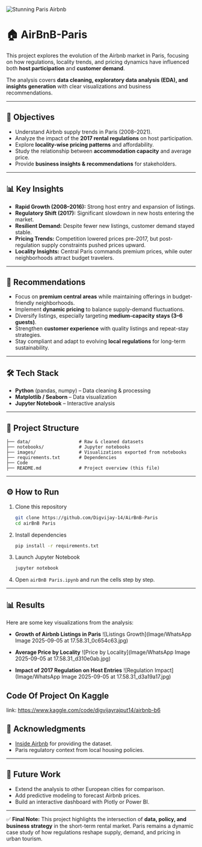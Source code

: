 ![Stunning Paris Airbnb](https://tse2.mm.bing.net/th/id/OIP.61vW-v0Z-YbsFn7zaq4WNQHaE8?pid=Api&P=0&h=180)

# 🏠 AirBnB-Paris 

This project explores the evolution of the Airbnb market in Paris, focusing on how regulations, locality trends, and pricing dynamics have influenced both **host participation** and **customer demand**.

The analysis covers **data cleaning, exploratory data analysis (EDA), and insights generation** with clear visualizations and business recommendations.

---

## 📌 Objectives

* Understand Airbnb supply trends in Paris (2008–2021).
* Analyze the impact of the **2017 rental regulations** on host participation.
* Explore **locality-wise pricing patterns** and affordability.
* Study the relationship between **accommodation capacity** and average price.
* Provide **business insights & recommendations** for stakeholders.

---

## 📊 Key Insights

* **Rapid Growth (2008–2016):** Strong host entry and expansion of listings.
* **Regulatory Shift (2017):** Significant slowdown in new hosts entering the market.
* **Resilient Demand:** Despite fewer new listings, customer demand stayed stable.
* **Pricing Trends:** Competition lowered prices pre-2017, but post-regulation supply constraints pushed prices upward.
* **Locality Insights:** Central Paris commands premium prices, while outer neighborhoods attract budget travelers.

---

## 🚀 Recommendations

* Focus on **premium central areas** while maintaining offerings in budget-friendly neighborhoods.
* Implement **dynamic pricing** to balance supply-demand fluctuations.
* Diversify listings, especially targeting **medium-capacity stays (3–6 guests)**.
* Strengthen **customer experience** with quality listings and repeat-stay strategies.
* Stay compliant and adapt to evolving **local regulations** for long-term sustainability.

---

## 🛠️ Tech Stack

* **Python** (pandas, numpy) – Data cleaning & processing
* **Matplotlib / Seaborn** – Data visualization
* **Jupyter Notebook** – Interactive analysis

---

## 📂 Project Structure

```
├── data/                  # Raw & cleaned datasets
├── notebooks/             # Jupyter notebooks
├── images/                # Visualizations exported from notebooks
├── requirements.txt       # Dependencies
├── Code 
├── README.md              # Project overview (this file)
```

---

## ⚙️ How to Run

1. Clone this repository

   ```bash
   git clone https://github.com/Digvijay-14/AirBnB-Paris
   cd airBnB Paris
   ```

2. Install dependencies

   ```bash
   pip install -r requirements.txt
   ```

3. Launch Jupyter Notebook

   ```bash
   jupyter notebook
   ```

4. Open `airBnB Paris.ipynb` and run the cells step by step.

---

## 📊 Results

Here are some key visualizations from the analysis:

* **Growth of Airbnb Listings in Paris**
  ![Listings Growth](Image/WhatsApp Image 2025-09-05 at 17.58.31_0c654c63.jpg)

* **Average Price by Locality**
  ![Price by Locality](Image/WhatsApp Image 2025-09-05 at 17.58.31_d310e0ab.jpg)

* **Impact of 2017 Regulation on Host Entries**
  ![Regulation Impact](Image/WhatsApp Image 2025-09-05 at 17.58.31_d3a19a17.jpg)


## Code Of Project On Kaggle
 link: https://www.kaggle.com/code/digvijayrajput14/airbnb-b6



## 🙌 Acknowledgments

* [Inside Airbnb](http://insideairbnb.com/) for providing the dataset.
* Paris regulatory context from local housing policies.

---

## 🚀 Future Work

* Extend the analysis to other European cities for comparison.
* Add predictive modeling to forecast Airbnb prices.
* Build an interactive dashboard with Plotly or Power BI.

---

✅ **Final Note:**
This project highlights the intersection of **data, policy, and business strategy** in the short-term rental market.
Paris remains a dynamic case study of how regulations reshape supply, demand, and pricing in urban tourism.
